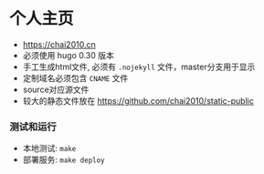 # 个人主页

- https://chai2010.cn
- 必须使用 hugo 0.30 版本
- 手工生成html文件, 必须有 `.nojekyll` 文件，master分支用于显示
- 定制域名必须包含 `CNAME` 文件
- source对应源文件
- 较大的静态文件放在 https://github.com/chai2010/static-public

### 测试和运行

- 本地测试: `make`
- 部署服务: `make deploy`

<!--
### 注意点

gitment 添加评论时默认会将每个页面的 id 作为 label 创建.
但是 github 的 label 长度不得超出 50 个字符.

临时的缓解方案是用 `location.pathname` 作为 id, 省去域名部分.

最好还是文章控制下路径的长度.
-->
